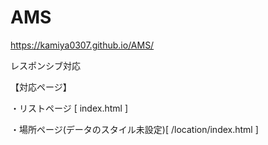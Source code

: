 # AMS
https://kamiya0307.github.io/AMS/

レスポンシブ対応

【対応ページ】

・リストページ [ index.html ]

・場所ページ(データのスタイル未設定)[ /location/index.html ]

